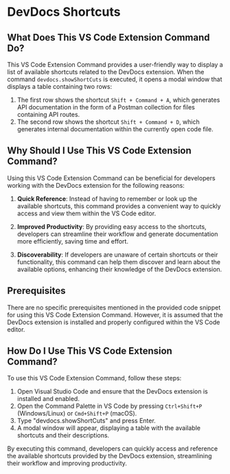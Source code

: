 # DevDocs Shortcuts

## What Does This VS Code Extension Command Do?

This VS Code Extension Command provides a user-friendly way to display a list of available shortcuts related to the DevDocs extension. When the command `devdocs.showShortCuts` is executed, it opens a modal window that displays a table containing two rows:

1. The first row shows the shortcut `Shift + Command + A`, which generates API documentation in the form of a Postman collection for files containing API routes.
2. The second row shows the shortcut `Shift + Command + D`, which generates internal documentation within the currently open code file.

## Why Should I Use This VS Code Extension Command?

Using this VS Code Extension Command can be beneficial for developers working with the DevDocs extension for the following reasons:

1. **Quick Reference**: Instead of having to remember or look up the available shortcuts, this command provides a convenient way to quickly access and view them within the VS Code editor.

2. **Improved Productivity**: By providing easy access to the shortcuts, developers can streamline their workflow and generate documentation more efficiently, saving time and effort.

3. **Discoverability**: If developers are unaware of certain shortcuts or their functionality, this command can help them discover and learn about the available options, enhancing their knowledge of the DevDocs extension.

## Prerequisites

There are no specific prerequisites mentioned in the provided code snippet for using this VS Code Extension Command. However, it is assumed that the DevDocs extension is installed and properly configured within the VS Code editor.

## How Do I Use This VS Code Extension Command?

To use this VS Code Extension Command, follow these steps:

1. Open Visual Studio Code and ensure that the DevDocs extension is installed and enabled.
2. Open the Command Palette in VS Code by pressing `Ctrl+Shift+P` (Windows/Linux) or `Cmd+Shift+P` (macOS).
3. Type "devdocs.showShortCuts" and press Enter.
4. A modal window will appear, displaying a table with the available shortcuts and their descriptions.

By executing this command, developers can quickly access and reference the available shortcuts provided by the DevDocs extension, streamlining their workflow and improving productivity.
  
  
